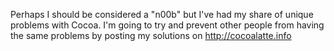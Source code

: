Perhaps I should be considered a "n00b" but I've had my share of unique problems with Cocoa. I'm going to try and prevent other people from having the same problems by posting my solutions on http://cocoalatte.info